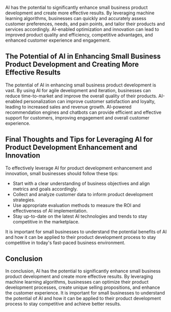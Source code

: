 

AI has the potential to significantly enhance small business product development and create more effective results. By leveraging machine learning algorithms, businesses can quickly and accurately assess customer preferences, needs, and pain points, and tailor their products and services accordingly. AI-enabled optimization and innovation can lead to improved product quality and efficiency, competitive advantages, and enhanced customer experience and engagement.

The Potential of AI in Enhancing Small Business Product Development and Creating More Effective Results
-------------------------------------------------------------------------------------------------------

The potential of AI in enhancing small business product development is vast. By using AI for agile development and iteration, businesses can reduce time-to-market and improve the overall quality of their products. AI-enabled personalization can improve customer satisfaction and loyalty, leading to increased sales and revenue growth. AI-powered recommendation engines and chatbots can provide efficient and effective support for customers, improving engagement and overall customer experience.

Final Thoughts and Tips for Leveraging AI for Product Development Enhancement and Innovation
--------------------------------------------------------------------------------------------

To effectively leverage AI for product development enhancement and innovation, small businesses should follow these tips:

* Start with a clear understanding of business objectives and align metrics and goals accordingly.
* Collect and analyze customer data to inform product development strategies.
* Use appropriate evaluation methods to measure the ROI and effectiveness of AI implementation.
* Stay up-to-date on the latest AI technologies and trends to stay competitive in the marketplace.

It is important for small businesses to understand the potential benefits of AI and how it can be applied to their product development process to stay competitive in today's fast-paced business environment.

Conclusion
----------

In conclusion, AI has the potential to significantly enhance small business product development and create more effective results. By leveraging machine learning algorithms, businesses can optimize their product development processes, create unique selling propositions, and enhance the customer experience. It is important for small businesses to understand the potential of AI and how it can be applied to their product development process to stay competitive and achieve better results.